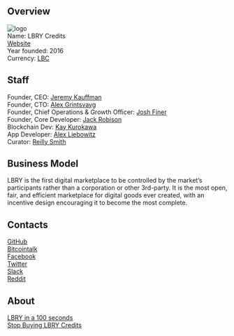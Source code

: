 ## Overview
![ logo](../projects/logo/lbry.png)  
Name: LBRY Credits    
[Website](https://lbry.io)  
Year founded: 2016  
Currency: [LBC](https://coinmarketcap.com/currencies/library-credit/)  
## Staff
Founder, CEO: [Jeremy Kauffman](../people/jeremy_kauffman.md)  
Founder, CTO: [Alex Grintsvayg](../people/alex_grintsvayg.md)  
Founder, Chief Operations & Growth Officer: [Josh Finer](../people/josh_finer.md)  
Founder, Core Developer: [Jack Robison](../people/jack_robison.md)  
Blockchain Dev: [Kay Kurokawa](../people/kay_kurokawa.md)  
App Developer: [Alex Liebowitz](../people/alex_liebowitz.md)  
Curator: [Reilly Smith](../people/reilly_smith.md)  
## Business Model
LBRY is the first digital marketplace to be controlled by the market’s participants rather than a corporation or other 3rd-party. It is the most open, fair, and efficient marketplace for digital goods ever created, with an incentive design encouraging it to become the most complete.  
## Contacts
[GitHub](https://github.com/lbryio/lbry)  
[Bitcointalk](https://bitcointalk.org/index.php?topic=1541268.0)   
[Facebook](https://www.facebook.com/lbryio/)  
[Twitter](https://twitter.com/lbryio?lang=en)  
[Slack](http://slack.lbry.io)  
[Reddit](https://www.reddit.com/r/lbry/)  
## About
[LBRY in a 100 seconds](https://www.youtube.com/watch?v=DjouYBEkQPY)   
[Stop Buying LBRY Credits](https://steemit.com/lbry/@hipster/stop-buying-lbry-credits)
